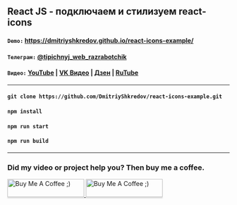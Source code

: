 ## React JS - подключаем и стилизуем react-icons

#### `Demo:` https://dmitriyshkredov.github.io/react-icons-example/

#### `Телеграм:` [@tipichnyj_web_razrabotchik](https://t.me/tipichnyj_web_razrabotchik/37)

#### `Видео:` [YouTube](https://youtu.be/I5I2Nw9__hE) | [VK Видео](https://vk.com/video-222570561_456239030) | [Дзен](https://m.dzen.ru/video/watch/64b128d07fe621712a64b550) | [RuTube](https://rutube.ru/video/dc9539a3ebb05b77fc1f8c0807243e90/)

---

#### `git clone https://github.com/DmitriyShkredov/react-icons-example.git`

#### `npm install`

#### `npm run start`

#### `npm run build`

---

### Did my video or project help you? Then buy me a coffee.

<a href="https://www.buymeacoffee.com/DmitriyShkredov" target="_blank">
  <img
    src="https://www.buymeacoffee.com/assets/img/custom_images/orange_img.png"
    alt="Buy Me A Coffee ;)"
    style="height: 41px !important;width: 174px !important;box-shadow: 0px 3px 2px 0px rgba(190, 190, 190, 0.5) !important;-webkit-box-shadow: 0px 3px 2px 0px rgba(190, 190, 190, 0.5) !important;"
  >
</a>

<a href="https://donate.qiwi.com/payin/ShkredovDmitriy" target="_blank">
  <img
    src="https://cdn.buymeacoffee.com/buttons/v2/default-yellow.png"
    alt="Buy Me A Coffee ;)"
    style="height: 41px !important;width: 174px !important;box-shadow: 0px 3px 2px 0px rgba(190, 190, 190, 0.5) !important;-webkit-box-shadow: 0px 3px 2px 0px rgba(190, 190, 190, 0.5) !important;"
  >
</a>
